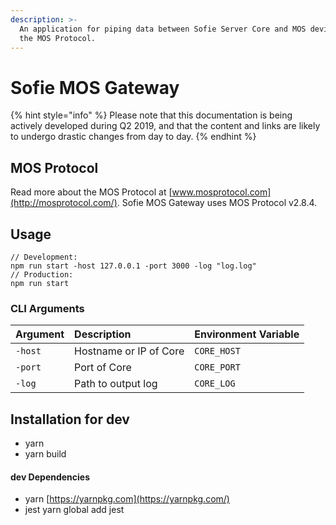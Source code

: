 ```yaml
---
description: >-
  An application for piping data between Sofie Server Core and MOS devices using
  the MOS Protocol.
---
```


# Sofie MOS Gateway

{% hint style="info" %}
Please note that this documentation is being actively developed during Q2 2019, and that the content and links are likely to undergo drastic changes from day to day. 
{% endhint %}

## MOS Protocol

Read more about the MOS Protocol at [www.mosprotocol.com](http://mosprotocol.com/). Sofie MOS Gateway uses MOS Protocol v2.8.4.

## Usage

```text
// Development:
npm run start -host 127.0.0.1 -port 3000 -log "log.log"
// Production:
npm run start
```

### CLI Arguments

| Argument | Description | Environment Variable |
| :--- | :--- | :--- |
| `-host` | Hostname or IP of Core | `CORE_HOST` |
| `-port` | Port of Core | `CORE_PORT` |
| `-log` | Path to output log | `CORE_LOG` |

## Installation for dev

* yarn
* yarn build

#### dev Dependencies

* yarn [https://yarnpkg.com](https://yarnpkg.com/)
* jest yarn global add jest

